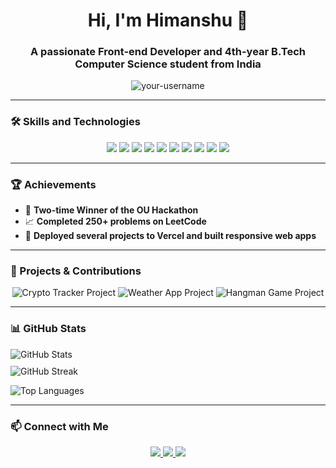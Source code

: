 <h1 align="center">Hi, I'm Himanshu 👋</h1>
<h3 align="center">A passionate Front-end Developer and 4th-year B.Tech Computer Science student from India</h3>

<p align="center">
  <img src="https://komarev.com/ghpvc/?username=himanshu-paliwal-277&label=Profile%20views&color=0e75b6&style=flat" alt="your-username" />
</p>

---

### 🛠️ Skills and Technologies

<p align="center">
  <img src="https://img.shields.io/badge/HTML5-%23E34F26.svg?&style=for-the-badge&logo=html5&logoColor=white" />
  <img src="https://img.shields.io/badge/CSS3-%231572B6.svg?&style=for-the-badge&logo=css3&logoColor=white" />
  <img src="https://img.shields.io/badge/JavaScript-%23F7DF1E.svg?&style=for-the-badge&logo=javascript&logoColor=black" />
  <img src="https://img.shields.io/badge/React-%2320232a.svg?&style=for-the-badge&logo=react&logoColor=%2361DAFB" />
  <img src="https://img.shields.io/badge/Tailwind_CSS-%2338B2AC.svg?&style=for-the-badge&logo=tailwind-css&logoColor=white" />
  <img src="https://img.shields.io/badge/Node.js-%2343853D.svg?&style=for-the-badge&logo=node.js&logoColor=white" />
  <img src="https://img.shields.io/badge/Express.js-%23404d59.svg?&style=for-the-badge&logo=express&logoColor=%2361DAFB" />
  <img src="https://img.shields.io/badge/MongoDB-%2347A248.svg?&style=for-the-badge&logo=mongodb&logoColor=white" />
  <img src="https://img.shields.io/badge/MySQL-%2300f.svg?&style=for-the-badge&logo=mysql&logoColor=white" />
  <img src="https://img.shields.io/badge/Git-%23F05032.svg?&style=for-the-badge&logo=git&logoColor=white" />
</p>

---

### 🏆 Achievements

- 🥇 **Two-time Winner of the OU Hackathon**
- 📈 **Completed 250+ problems on LeetCode**
- 🚀 **Deployed several projects to Vercel and built responsive web apps**

---

### 🌟 Projects & Contributions

<p align="center">
  <img src="https://github-readme-stats.vercel.app/api/pin/?username=himanshu-paliwal-277&repo=Coingecko-Crypto-Tracker-React&theme=react" alt="Crypto Tracker Project" />
  <img src="https://github-readme-stats.vercel.app/api/pin/?username=himanshu-paliwal-277&repo=WeatherAppInReact&theme=react" alt="Weather App Project" />
  <img src="https://github-readme-stats.vercel.app/api/pin/?username=himanshu-paliwal-277&repo=Hangman-Game-In-React&theme=react" alt="Hangman Game Project" />
</p>

---

### 📊 GitHub Stats

<p align="left" style="display: flex; flex-direction: column; gap: 10px;">
  <img src="https://github-readme-stats.vercel.app/api?username=himanshu-paliwal-277&show_icons=true&theme=react" alt="GitHub Stats" />
  <img src="https://github-readme-streak-stats.herokuapp.com/?user=himanshu-paliwal-277&theme=react" alt="GitHub Streak" />
  <div>
    <img src="https://github-readme-stats.vercel.app/api/top-langs/?username=himanshu-paliwal-277&layout=compact&theme=react" alt="Top Languages" />
  </div>
</p>

---


### 📫 Connect with Me

<p align="center">
  <a href="https://www.linkedin.com/in/himanshupaliwal251/" target="_blank">
    <img src="https://img.shields.io/badge/LinkedIn-%230077B5.svg?&style=for-the-badge&logo=linkedin&logoColor=white" />
  </a>
  <a href="mailto:hpaliwal364@gmail.com">
    <img src="https://img.shields.io/badge/Email-D14836?style=for-the-badge&logo=gmail&logoColor=white" />
  </a>
  <a href="https://github.com/himanshu-paliwal-277" target="_blank">
    <img src="https://img.shields.io/badge/GitHub-181717?style=for-the-badge&logo=github&logoColor=white" />
  </a>
</p>
